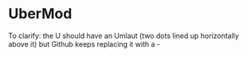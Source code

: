 UberMod
=======

To clarify: the U should have an Umlaut (two dots lined up horizontally above it) but Github keeps replacing it with a -